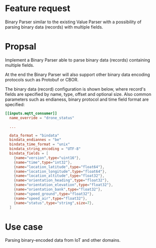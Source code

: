
# Feature request

Binary Parser similar to the existing Value Parser with a possibility of parsing binary data (records) with multiple fields.

# Propsal

Implement a Binary Parser able to parse binary data (records) containing multiple fields.

At the end the Binary Parser will also support other binary data encoding protocols such as Protobuf or CBOR.

The binary data (record) configuration is shown below, where record's fields are specified by name, type, offset and optional size. Also common parameters such as endianess, binary protocol and time field format are specified:

```toml
[[inputs.mqtt_consumer]]
  name_override = "drone_status"

  ...

  data_format = "bindata"
  bindata_endiannes = "be"
  bindata_time_format = "unix"
  bindata_string_encoding = "UTF-8"
  bindata_fields = [
    {name="version",type="uint16"},
    {name="time",type="int32"},
    {name="location_latitude",type="float64"},
    {name="location_longitude",type="float64"},
    {name="location_altitude",type="float32"},
    {name="orientation_heading",type="float32"},
    {name="orientation_elevation",type="float32"},
    {name="orientation_bank",type="float32"},
    {name="speed_ground",type="float32"},
    {name="speed_air",type="float32"},
    {name="status",type="string",size=7},
  ]
```

# Use case

Parsing binary-encoded data from IoT and other domains.